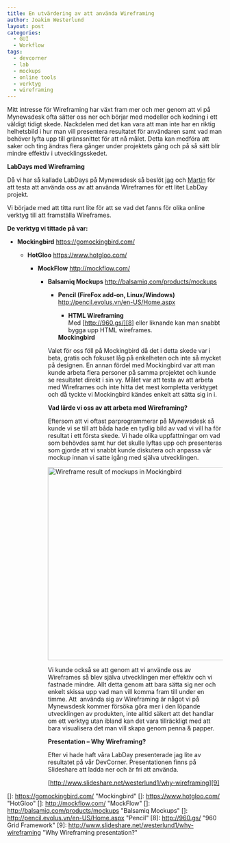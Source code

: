 ```yaml
---
title: En utvärdering av att använda Wireframing
author: Joakim Westerlund
layout: post
categories:
  - GUI
  - Workflow
tags:
  - devcorner
  - lab
  - mockups
  - online tools
  - verktyg
  - wireframing
---
```

Mitt intresse för Wireframing har växt fram mer och mer genom att vi på Mynewsdesk ofta sätter oss ner och börjar med modeller och kodning i ett väldigt tidigt skede. Nackdelen med det kan vara att man inte har en riktig helhetsbild i hur man vill presentera resultatet för användaren samt vad man behöver lyfta upp till gränssnittet för att nå målet. Detta kan medföra att saker och ting ändras flera gånger under projektets gång och på så sätt blir mindre effektiv i utvecklingsskedet.

**LabDays med Wireframing**

Då vi har så kallade LabDays på Mynewsdesk så beslöt [jag][1] och [Martin][2] för att testa att använda oss av att använda Wireframes för ett litet LabDay projekt.

Vi började med att titta runt lite för att se vad det fanns för olika online verktyg till att framställa Wireframes.

**De verktyg vi tittade på var:**

*   **Mockingbird** 
    https://gomockingbird.com/</a></li> 
    *   **HotGloo** 
        https://www.hotgloo.com/</a></li> 
        *   **MockFlow** 
            http://mockflow.com/</a></li> 
            *   **Balsamiq Mockups** 
                http://balsamiq.com/products/mockups</a></li> 
                *   **Pencil (FireFox add-on, Linux/Windows)** 
                    http://pencil.evolus.vn/en-US/Home.aspx</a></li> 
                    *   **HTML Wireframing**  
                        Med [http://960.gs/][8] eller liknande kan man snabbt bygga upp HTML wireframes.</ul> 
                    **Mockingbird**
                    
                    Valet för oss föll på Mockingbird då det i detta skede var i beta, gratis och fokuset låg på enkelheten och inte så mycket på designen. En annan fördel med Mockingbird var att man kunde arbeta flera personer på samma projektet och kunde se resultatet direkt i sin vy. Målet var att testa av att arbeta med Wireframes och inte hitta det mest kompletta verktyget och då tyckte vi Mockingbird kändes enkelt att sätta sig in i.
                    
                    **Vad lärde vi oss av att arbeta med Wireframing?**
                    
                    Eftersom att vi oftast parprogrammerar på Mynewsdesk så kunde vi se till att båda hade en tydlig bild av vad vi vill ha för resultat i ett första skede. Vi hade olika uppfattningar om vad som behövdes samt hur det skulle lyftas upp och presenteras som gjorde att vi snabbt kunde diskutera och anpassa vår mockup innan vi satte igång med själva utvecklingen.
                    
                    <a rel="attachment wp-att-364" href="http://devcorner.mynewsdesk.com/2011/02/07/en-utvardering-av-att-anvanda-wireframing/wireframing-training-app/"><img class="alignnone size-large wp-image-364" title="Wireframing Training Web App" src="http://devcorner.mynewsdesk.com/wp-content/uploads/2011/02/wireframing-training-app-1024x769.jpg" alt="Wireframe result of mockups in Mockingbird" width="600" height="450" /></a>
                    
                    Vi kunde också se att genom att vi använde oss av Wireframes så blev själva utvecklingen mer effektiv och vi fastnade mindre. Allt detta genom att bara sätta sig ner och enkelt skissa upp vad man vill komma fram till under en timme. Att  använda sig av Wireframing är något vi på Mynewsdesk kommer försöka göra mer i den löpande utvecklingen av produkten, inte alltid säkert att det handlar om ett verktyg utan ibland kan det vara tillräckligt med att bara visualisera det man vill skapa genom penna & papper.
                    
                    **Presentation – Why Wireframing?**
                    
                    Efter vi hade haft våra LabDay presenterade jag lite av resultatet på vår DevCorner. Presentationen finns på Slideshare att ladda ner och är fri att använda.
                    
                    
                    
                    [http://www.slideshare.net/westerlund1/why-wireframing][9]

 [1]: http://twitter.com/joakwest "Joakim Westerlund Twitter"
 [2]: http://twitter.com/martinsvalin "Martin Svalin Twitter"
 []: https://gomockingbird.com/ "Mockingbird"
 []: https://www.hotgloo.com/ "HotGloo"
 []: http://mockflow.com/ "MockFlow"
 []: http://balsamiq.com/products/mockups "Balsamiq Mockups"
 []: http://pencil.evolus.vn/en-US/Home.aspx "Pencil"
 [8]: http://960.gs/ "960 Grid Framework"
 [9]: http://www.slideshare.net/westerlund1/why-wireframing "Why Wireframing presentation?"